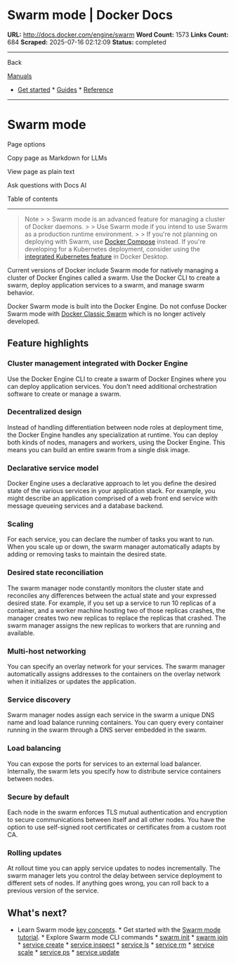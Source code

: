 # Swarm mode | Docker Docs

**URL:** http://docs.docker.com/engine/swarm
**Word Count:** 1573
**Links Count:** 684
**Scraped:** 2025-07-16 02:12:09
**Status:** completed

---

Back

[Manuals](https://docs.docker.com/manuals/)

  * [Get started](http://docs.docker.com/get-started/)   * [Guides](http://docs.docker.com/guides/)   * [Reference](http://docs.docker.com/reference/)

* * *

# Swarm mode

Page options

Copy page as Markdown for LLMs

View page as plain text

Ask questions with Docs AI

Table of contents

* * *

> Note >  > Swarm mode is an advanced feature for managing a cluster of Docker daemons. >  > Use Swarm mode if you intend to use Swarm as a production runtime environment. >  > If you're not planning on deploying with Swarm, use [Docker Compose](http://docs.docker.com/compose/) instead. If you're developing for a Kubernetes deployment, consider using the [integrated Kubernetes feature](https://docs.docker.com/desktop/features/kubernetes/) in Docker Desktop.

Current versions of Docker include Swarm mode for natively managing a cluster of Docker Engines called a swarm. Use the Docker CLI to create a swarm, deploy application services to a swarm, and manage swarm behavior.

Docker Swarm mode is built into the Docker Engine. Do not confuse Docker Swarm mode with [Docker Classic Swarm](https://github.com/docker/classicswarm) which is no longer actively developed.

## Feature highlights

### Cluster management integrated with Docker Engine

Use the Docker Engine CLI to create a swarm of Docker Engines where you can deploy application services. You don't need additional orchestration software to create or manage a swarm.

### Decentralized design

Instead of handling differentiation between node roles at deployment time, the Docker Engine handles any specialization at runtime. You can deploy both kinds of nodes, managers and workers, using the Docker Engine. This means you can build an entire swarm from a single disk image.

### Declarative service model

Docker Engine uses a declarative approach to let you define the desired state of the various services in your application stack. For example, you might describe an application comprised of a web front end service with message queueing services and a database backend.

### Scaling

For each service, you can declare the number of tasks you want to run. When you scale up or down, the swarm manager automatically adapts by adding or removing tasks to maintain the desired state.

### Desired state reconciliation

The swarm manager node constantly monitors the cluster state and reconciles any differences between the actual state and your expressed desired state. For example, if you set up a service to run 10 replicas of a container, and a worker machine hosting two of those replicas crashes, the manager creates two new replicas to replace the replicas that crashed. The swarm manager assigns the new replicas to workers that are running and available.

### Multi-host networking

You can specify an overlay network for your services. The swarm manager automatically assigns addresses to the containers on the overlay network when it initializes or updates the application.

### Service discovery

Swarm manager nodes assign each service in the swarm a unique DNS name and load balance running containers. You can query every container running in the swarm through a DNS server embedded in the swarm.

### Load balancing

You can expose the ports for services to an external load balancer. Internally, the swarm lets you specify how to distribute service containers between nodes.

### Secure by default

Each node in the swarm enforces TLS mutual authentication and encryption to secure communications between itself and all other nodes. You have the option to use self-signed root certificates or certificates from a custom root CA.

### Rolling updates

At rollout time you can apply service updates to nodes incrementally. The swarm manager lets you control the delay between service deployment to different sets of nodes. If anything goes wrong, you can roll back to a previous version of the service.

## What's next?

  * Learn Swarm mode [key concepts](https://docs.docker.com/engine/swarm/key-concepts/).   * Get started with the [Swarm mode tutorial](https://docs.docker.com/engine/swarm/swarm-tutorial/).   * Explore Swarm mode CLI commands     * [swarm init](https://docs.docker.com/reference/cli/docker/swarm/init/)     * [swarm join](https://docs.docker.com/reference/cli/docker/swarm/join/)     * [service create](https://docs.docker.com/reference/cli/docker/service/create/)     * [service inspect](https://docs.docker.com/reference/cli/docker/service/inspect/)     * [service ls](https://docs.docker.com/reference/cli/docker/service/ls/)     * [service rm](https://docs.docker.com/reference/cli/docker/service/rm/)     * [service scale](https://docs.docker.com/reference/cli/docker/service/scale/)     * [service ps](https://docs.docker.com/reference/cli/docker/service/ps/)     * [service update](https://docs.docker.com/reference/cli/docker/service/update/)